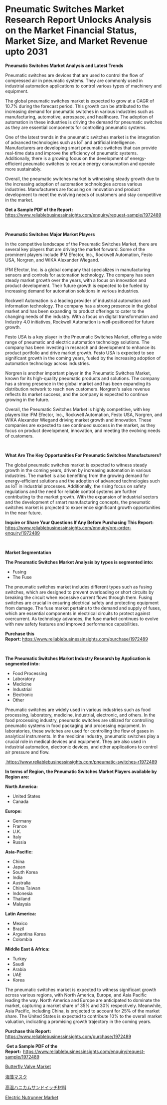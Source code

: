 <p><h1>Pneumatic Switches Market Research Report Unlocks Analysis on the Market Financial Status, Market Size, and Market Revenue upto 2031</h1></p><p><strong>Pneumatic Switches Market Analysis and Latest Trends</strong></p>
<p><p>Pneumatic switches are devices that are used to control the flow of compressed air in pneumatic systems. They are commonly used in industrial automation applications to control various types of machinery and equipment.</p><p>The global pneumatic switches market is expected to grow at a CAGR of 10.7% during the forecast period. This growth can be attributed to the increasing demand for pneumatic switches in various industries such as manufacturing, automotive, aerospace, and healthcare. The adoption of automation in these industries is driving the demand for pneumatic switches as they are essential components for controlling pneumatic systems.</p><p>One of the latest trends in the pneumatic switches market is the integration of advanced technologies such as IoT and artificial intelligence. Manufacturers are developing smart pneumatic switches that can provide real-time data and improve the efficiency of pneumatic systems. Additionally, there is a growing focus on the development of energy-efficient pneumatic switches to reduce energy consumption and operate more sustainably.</p><p>Overall, the pneumatic switches market is witnessing steady growth due to the increasing adoption of automation technologies across various industries. Manufacturers are focusing on innovation and product development to meet the evolving needs of customers and stay competitive in the market.</p></p>
<p><strong>Get a Sample PDF of the Report:&nbsp;</strong> <a href="https://www.reliablebusinessinsights.com/enquiry/request-sample/1972489">https://www.reliablebusinessinsights.com/enquiry/request-sample/1972489</a></p>
<p>&nbsp;</p>
<p><strong>Pneumatic Switches Major Market Players</strong></p>
<p><p>In the competitive landscape of the Pneumatic Switches Market, there are several key players that are driving the market forward. Some of the prominent players include IFM Efector, Inc., Rockwell Automation, Festo USA, Norgren, and WIKA Alexander Wiegand.</p><p>IFM Efector, Inc. is a global company that specializes in manufacturing sensors and controls for automation technology. The company has seen steady market growth over the years, with a focus on innovation and product development. Their future growth is expected to be fueled by increasing demand for automation solutions in various industries.</p><p>Rockwell Automation is a leading provider of industrial automation and information technology. The company has a strong presence in the global market and has been expanding its product offerings to cater to the changing needs of the industry. With a focus on digital transformation and Industry 4.0 initiatives, Rockwell Automation is well-positioned for future growth.</p><p>Festo USA is a key player in the Pneumatic Switches Market, offering a wide range of pneumatic and electric automation technology solutions. The company has been investing in research and development to enhance its product portfolio and drive market growth. Festo USA is expected to see significant growth in the coming years, fueled by the increasing adoption of automation technology across industries.</p><p>Norgren is another important player in the Pneumatic Switches Market, known for its high-quality pneumatic products and solutions. The company has a strong presence in the global market and has been expanding its distribution network to reach new customers. Norgren's sales revenue reflects its market success, and the company is expected to continue growing in the future.</p><p>Overall, the Pneumatic Switches Market is highly competitive, with key players like IFM Efector, Inc., Rockwell Automation, Festo USA, Norgren, and WIKA Alexander Wiegand driving market growth and innovation. These companies are expected to see continued success in the market, as they focus on product development, innovation, and meeting the evolving needs of customers.</p></p>
<p>&nbsp;</p>
<p><strong>What Are The Key Opportunities For Pneumatic Switches Manufacturers?</strong></p>
<p><p>The global pneumatic switches market is expected to witness steady growth in the coming years, driven by increasing automation in various industries. The market is also benefiting from the growing demand for energy-efficient solutions and the adoption of advanced technologies such as IoT in industrial processes. Additionally, the rising focus on safety regulations and the need for reliable control systems are further contributing to the market growth. With the expansion of industrial sectors and the development of smart manufacturing concepts, the pneumatic switches market is projected to experience significant growth opportunities in the near future.</p></p>
<p><strong>Inquire or Share Your Questions If Any Before Purchasing This Report:</strong> <a href="https://www.reliablebusinessinsights.com/enquiry/pre-order-enquiry/1972489">https://www.reliablebusinessinsights.com/enquiry/pre-order-enquiry/1972489</a></p>
<p>&nbsp;</p>
<p><strong>Market Segmentation</strong></p>
<p><strong>The Pneumatic Switches Market Analysis by types is segmented into:</strong></p>
<p><ul><li>Fusing</li><li>The Fuse</li></ul></p>
<p><p>The pneumatic switches market includes different types such as fusing switches, which are designed to prevent overloading or short circuits by breaking the circuit when excessive current flows through them. Fusing switches are crucial in ensuring electrical safety and protecting equipment from damage. The fuse market pertains to the demand and supply of fuses, which are essential components in electrical circuits to protect against overcurrent. As technology advances, the fuse market continues to evolve with new safety features and improved performance capabilities.</p></p>
<p><strong>Purchase this Report:&nbsp;</strong><a href="https://www.reliablebusinessinsights.com/purchase/1972489">https://www.reliablebusinessinsights.com/purchase/1972489</a></p>
<p>&nbsp;</p>
<p><strong>The Pneumatic Switches Market Industry Research by Application is segmented into:</strong></p>
<p><ul><li>Food Processing</li><li>Laboratory</li><li>Medicine</li><li>Industrial</li><li>Electronic</li><li>Other</li></ul></p>
<p><p>Pneumatic switches are widely used in various industries such as food processing, laboratory, medicine, industrial, electronic, and others. In the food processing industry, pneumatic switches are utilized for controlling pneumatic systems in food packaging and processing equipment. In laboratories, these switches are used for controlling the flow of gases in analytical instruments. In the medicine industry, pneumatic switches play a crucial role in medical devices and equipment. They are also used in industrial automation, electronic devices, and other applications to control air pressure and flow.</p></p>
<p><a href="https://www.reliablebusinessinsights.com/pneumatic-switches-r1972489">&nbsp;https://www.reliablebusinessinsights.com/pneumatic-switches-r1972489</a></p>
<p><strong>In terms of Region, the Pneumatic Switches Market Players available by Region are:</strong></p>
<p>
    <p> <strong> North America: </strong>
        <ul>
            <li>United States</li>
            <li>Canada</li>
        </ul>
        </p> 
    <p> <strong> Europe: </strong>
        <ul>
            <li>Germany</li>
            <li>France</li>
            <li>U.K.</li>
            <li>Italy</li>
            <li>Russia</li>
        </ul>
        </p> 
    <p> <strong> Asia-Pacific: </strong>
        <ul>
            <li>China</li>
            <li>Japan</li>
            <li>South Korea</li>
            <li>India</li>
            <li>Australia</li>
            <li>China Taiwan</li>
            <li>Indonesia</li>
            <li>Thailand</li>
            <li>Malaysia</li>
        </ul>
        </p> 
    <p> <strong> Latin America: </strong>
        <ul>
            <li>Mexico</li>
            <li>Brazil</li>
            <li>Argentina Korea</li>
            <li>Colombia</li>
        </ul>
        </p> 
    <p> <strong> Middle East & Africa: </strong>
        <ul>
            <li>Turkey</li>
            <li>Saudi</li>
            <li>Arabia</li>
            <li>UAE</li>
            <li>Korea</li>
        </ul>
    </p>
    </p>
<p><p>The pneumatic switches market is expected to witness significant growth across various regions, with North America, Europe, and Asia Pacific leading the way. North America and Europe are anticipated to dominate the market, capturing a market share of 35% and 30% respectively. Meanwhile, Asia Pacific, including China, is projected to account for 25% of the market share. The United States is expected to contribute 10% to the overall market valuation, indicating a promising growth trajectory in the coming years.</p></p>
<p><strong>Purchase this Report: </strong><a href="https://www.reliablebusinessinsights.com/purchase/1972489">https://www.reliablebusinessinsights.com/purchase/1972489</a></p>
<p>&nbsp;<strong>Get a Sample PDF of the Report:&nbsp;&nbsp;</strong><a href="https://www.reliablebusinessinsights.com/enquiry/request-sample/1972489">https://www.reliablebusinessinsights.com/enquiry/request-sample/1972489</a></p>
<p><strong></strong></p>
<p><p><a href="https://github.com/WillieWoodard/Market-Research-Report-List-5/blob/main/butterfly-valve-market.md">Butterfly Valve Market</a></p><p><a href="https://github.com/LuzHills1972/Market-Research-Report-List-1/blob/main/6801824158119.md">海藻マスク</a></p><p><a href="https://github.com/kegley4963/Market-Research-Report-List-2/blob/main/7825545158118.md">高温ハニカムサンドイッチ材料</a></p><p><a href="https://github.com/mabenkhyari11/Market-Research-Report-List-1/blob/main/electric-nutrunner-market.md">Electric Nutrunner Market</a></p></p>